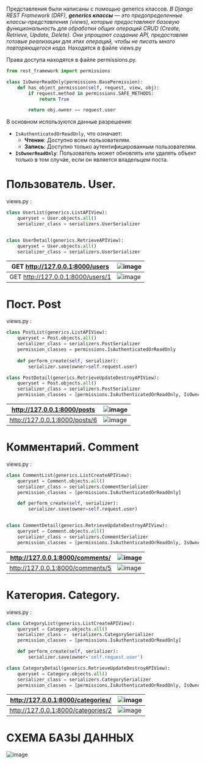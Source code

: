 Представления были написаны с помощью generics классов. *В Django REST Framework (DRF), **generics классы** — это предопределенные классы-представления (views), которые предоставляют базовую функциональность для обработки общих операций CRUD (Create, Retrieve, Update, Delete). Они упрощают создание API, предоставляя готовые реализации для этих операций, чтобы не писать много повторяющегося кода.* Находятся в файле views.py

Права доступа находятся в файле permissions.py.
```python permissions.py
from rest_framework import permissions

class IsOwnerReadOnly(permissions.BasePermission):
    def has_object_permission(self, request, view, obj):
        if request.method in permissions.SAFE_METHODS:
            return True

        return obj.owner == request.user
```

В основном используются данные разрешения:
- `IsAuthenticatedOrReadOnly`, что означает:
    - **Чтение**: Доступно всем пользователям.
    - **Запись**: Доступно только аутентифицированным пользователям.
- **`IsOwnerReadOnly`**: Пользователь может обновлять или удалять объект только в том случае, если он является владельцем поста.
# Пользователь. User.
views.py :
```python
class UserList(generics.ListAPIView):
    queryset = User.objects.all()
    serializer_class = serializers.UserSerializer


class UserDetail(generics.RetrieveAPIView):
    queryset = User.objects.all()
    serializer_class = serializers.UserSerializer
```

| GET http://127.0.0.1:8000/users   | ![image](https://github.com/user-attachments/assets/9b567676-68a5-4c89-a25f-56345ec1d315) |
| --------------------------------- | ------------------------------------ |
| GET http://127.0.0.1:8000/users/1 | ![image](https://github.com/user-attachments/assets/6ed2ec0a-4723-4272-9aed-41a67230a9c4)|
# Пост. Post
views.py :
```python
class PostList(generics.ListAPIView):  
    queryset = Post.objects.all()  
    serializer_class = serializers.PostSerializer  
    permission_classes = permissions.IsAuthenticatedOrReadOnly  
    
    def perform_create(self, serializer):  
        serializer.save(owner=self.request.user)

class PostDetail(generics.RetrieveUpdateDestroyAPIView):
    queryset = Post.objects.all()
    serializer_class = serializers.PostSerializer
    permission_classes = [permissions.IsAuthenticatedOrReadOnly, IsOwnerReadOnly]
```

| http://127.0.0.1:8000/posts   | ![image](https://github.com/user-attachments/assets/ca2617fe-65d4-4cd0-b6b6-b38c6d7d2ab0) |
| ----------------------------- | ------------------------------------ |
| http://127.0.0.1:8000/posts/6 | ![image](https://github.com/user-attachments/assets/093c9b03-0e39-47b6-bdbd-f518316783e0) |

# Комментарий. Comment 
views.py :
```python
class CommentList(generics.ListCreateAPIView):
    queryset = Comment.objects.all()
    serializer_class = serializers.CommentSerializer
    permission_classes = [permissions.IsAuthenticatedOrReadOnly]

    def perform_create(self, serializer):
        serializer.save(owner=self.request.user)


class CommentDetail(generics.RetrieveUpdateDestroyAPIView):
    queryset = Comment.objects.all()
    serializer_class = serializers.CommentSerializer
    permission_classes = [permissions.IsAuthenticatedOrReadOnly, IsOwnerReadOnly]
```

| http://127.0.0.1:8000/comments/  | ![image](https://github.com/user-attachments/assets/0159fa80-ad95-407e-82fd-bcd6f844566f) |
| -------------------------------- | ------------------------------------ |
| http://127.0.0.1:8000/comments/5 | ![image](https://github.com/user-attachments/assets/e96457d4-1707-4b6c-bb51-d4ba6856900f) |
# Категория. Category.
views.py :
```python
class CategoryList(generics.ListCreateAPIView):
    queryset = Category.objects.all()
    serializer_class =  serializers.CategorySerializer
    permission_classes = [permissions.IsAuthenticatedOrReadOnly]

    def perform_create(self, serializer):
        serializer.save(owner='self.request.user')

class CategoryDetail(generics.RetrieveUpdateDestroyAPIView):
    queryset = Category.objects.all()
    serializer_class = serializers.CategorySerializer
    permission_classes = [permissions.IsAuthenticatedOrReadOnly, IsOwnerReadOnly]
```

| http://127.0.0.1:8000/categories/  | ![image](https://github.com/user-attachments/assets/df7c10cf-d5a0-4692-bd8f-29a120820cf1) |
| ---------------------------------- | ------------------------------------ |
| http://127.0.0.1:8000/categories/2 | ![image](https://github.com/user-attachments/assets/3cbeaf56-f1d9-49eb-a607-b62e67ee4fcd) |
# СХЕМА БАЗЫ ДАННЫХ
![image](https://github.com/user-attachments/assets/7e52e71a-cdaf-4167-9a01-8eeaf49806e4)
